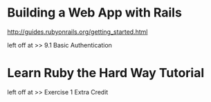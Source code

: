 Building a Web App with Rails
==============================


http://guides.rubyonrails.org/getting_started.html

left off at >> 9.1 Basic Authentication


Learn Ruby the Hard Way Tutorial
=================================

left off at >> Exercise 1 Extra Credit
